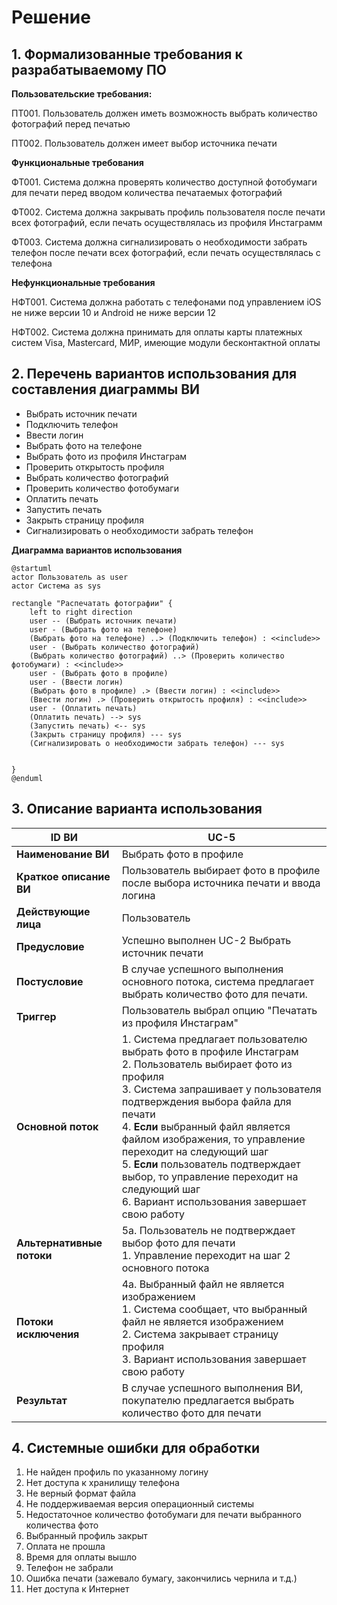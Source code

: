 # Решение
## 1. Формализованные требования к разрабатываемому ПО

**Пользовательские требования:**

ПТ001. Пользователь должен иметь возможность выбрать количество фотографий перед печатью

ПТ002. Пользователь должен имеет выбор источника печати

**Функциональные требования**

ФТ001. Система должна проверять количество доступной фотобумаги для печати перед вводом количества печатаемых фотографий

ФТ002. Система должна закрывать профиль пользователя после печати всех фотографий, если печать осуществлялась из профиля Инстаграмм

ФТ003. Система должна сигнализировать о необходимости забрать телефон после печати всех фотографий, если печать осуществлялась с телефона

**Нефункциональные требования**

НФТ001. Система должна работать с телефонами под управлением iOS не ниже версии 10 и Android не ниже версии 12

НФТ002. Система должна принимать для оплаты карты платежных систем Visa, Mastercard, МИР, имеющие модули бесконтактной оплаты


## 2. Перечень вариантов использования для составления диаграммы ВИ
- Выбрать источник печати
- Подключить телефон
- Ввести логин
- Выбрать фото на телефоне
- Выбрать фото из профиля Инстаграм
- Проверить открытость профиля
- Выбрать количество фотографий
- Проверить количество фотобумаги
- Оплатить печать
- Запустить печать
- Закрыть страницу профиля
- Сигнализировать о необходимости забрать телефон

**Диаграмма вариантов использования**

```plantuml
@startuml
actor Пользователь as user
actor Система as sys

rectangle "Распечатать фотографии" {
	left to right direction
	user -- (Выбрать источник печати)
	user - (Выбрать фото на телефоне)
	(Выбрать фото на телефоне) ..> (Подключить телефон) : <<include>>
	user - (Выбрать количество фотографий)
	(Выбрать количество фотографий) ..> (Проверить количество фотобумаги) : <<include>>
	user - (Выбрать фото в профиле)
	user - (Ввести логин)
	(Выбрать фото в профиле) .> (Ввести логин) : <<include>>
	(Ввести логин) .> (Проверить открытость профиля) : <<include>>
	user - (Оплатить печать)
	(Оплатить печать) --> sys
	(Запустить печать) <-- sys 
	(Закрыть страницу профиля) --- sys 
	(Сигнализировать о необходимости забрать телефон) --- sys
	 
	
}
@enduml
```

## 3. Описание варианта использования


| **ID ВИ**                 | UC-5                                                                                                                                                                                                                                                                                                                                                                                                                                            |
| ------------------------- | ----------------------------------------------------------------------------------------------------------------------------------------------------------------------------------------------------------------------------------------------------------------------------------------------------------------------------------------------------------------------------------------------------------------------------------------------- |
| **Наименование ВИ**       | Выбрать фото в профиле                                                                                                                                                                                                                                                                                                                                                                                                                          |
| **Краткое описание ВИ**   | Пользователь выбирает фото в профиле после выбора источника печати и ввода логина                                                                                                                                                                                                                                                                                                                                                               |
| **Действующие лица**      | Пользователь                                                                                                                                                                                                                                                                                                                                                                                                                                    |
| **Предусловие**           | Успешно выполнен UC-2 Выбрать источник печати                                                                                                                                                                                                                                                                                                                                                                                                   |
| **Постусловие**           | В случае успешного выполнения основного потока, система предлагает выбрать количество фото для печати.                                                                                                                                                                                                                                                                                                                                          |
| **Триггер**               | Пользователь выбрал опцию "Печатать из профиля Инстаграм"                                                                                                                                                                                                                                                                                                                                                                                       |
| **Основной поток**        | 1. Система предлагает пользователю выбрать фото в профиле Инстаграм<br>2. Пользователь выбирает фото из профиля <br>3. Система запрашивает у пользователя подтверждения выбора файла для печати<br>4. **Если** выбранный файл является файлом изображения, то управление переходит на следующий шаг<br>5. **Если**  пользователь подтверждает выбор, то управление переходит на следующий шаг<br>6. Вариант использования завершает свою работу |
| **Альтернативные потоки** | 5а. Пользователь не подтверждает выбор фото для печати<br>1. Управление переходит на шаг 2 основного потока                                                                                                                                                                                                                                                                                                                                     |
| **Потоки исключения**     | 4а. Выбранный файл не является изображением<br>1. Система сообщает, что выбранный файл не является изображением<br>2. Система закрывает страницу профиля<br>3. Вариант использования завершает свою работу                                                                                                                                                                                                                                      |
| **Результат**             | В случае успешного выполнения ВИ, покупателю предлагается выбрать количество фото для печати                                                                                                                                                                                                                                                                                                                                                    |
## 4. Системные ошибки для обработки
1. Не найден профиль по указанному логину
2. Нет доступа к хранилищу телефона
3. Не верный формат файла
4. Не поддерживаемая версия операционный системы
5. Недостаточное количество фотобумаги для печати выбранного количества фото
6. Выбранный профиль закрыт
7. Оплата не прошла
8. Время для оплаты вышло
9. Телефон не забрали
10. Ошибка печати (зажевало бумагу, закончились чернила и т.д.)
11. Нет доступа к Интернет